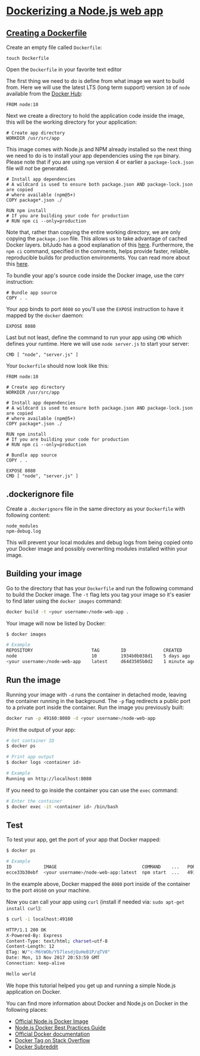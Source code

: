 # [Dockerizing a Node.js web app](https://nodejs.org/de/docs/guides/nodejs-docker-webapp/#dockerizing-a-node-js-web-app)

## [Creating a Dockerfile](https://nodejs.org/de/docs/guides/nodejs-docker-webapp/#creating-a-dockerfile)

Create an empty file called `Dockerfile`:

```markup
touch Dockerfile
```

Open the `Dockerfile` in your favorite text editor

The first thing we need to do is define from what image we want to build from. Here we will use the latest LTS (long term support) version `10` of `node` available from the [Docker Hub](https://hub.docker.com/):

```docker
FROM node:10
```

Next we create a directory to hold the application code inside the image, this will be the working directory for your application:

```docker
# Create app directory
WORKDIR /usr/src/app
```

This image comes with Node.js and NPM already installed so the next thing we need to do is to install your app dependencies using the `npm` binary. Please note that if you are using `npm` version 4 or earlier a `package-lock.json` file will _not_ be generated.

```docker
# Install app dependencies
# A wildcard is used to ensure both package.json AND package-lock.json are copied
# where available (npm@5+)
COPY package*.json ./

RUN npm install
# If you are building your code for production
# RUN npm ci --only=production
```

Note that, rather than copying the entire working directory, we are only copying the `package.json` file. This allows us to take advantage of cached Docker layers. bitJudo has a good explanation of this [here](http://bitjudo.com/blog/2014/03/13/building-efficient-dockerfiles-node-dot-js/). Furthermore, the `npm ci` command, specified in the comments, helps provide faster, reliable, reproducible builds for production environments. You can read more about this [here](https://blog.npmjs.org/post/171556855892/introducing-npm-ci-for-faster-more-reliable).

To bundle your app's source code inside the Docker image, use the `COPY` instruction:

```docker
# Bundle app source
COPY . .
```

Your app binds to port `8080` so you'll use the `EXPOSE` instruction to have it mapped by the `docker` daemon:

```docker
EXPOSE 8080
```

Last but not least, define the command to run your app using `CMD` which defines your runtime. Here we will use `node server.js` to start your server:

```docker
CMD [ "node", "server.js" ]
```

Your `Dockerfile` should now look like this:

```docker
FROM node:10

# Create app directory
WORKDIR /usr/src/app

# Install app dependencies
# A wildcard is used to ensure both package.json AND package-lock.json are copied
# where available (npm@5+)
COPY package*.json ./

RUN npm install
# If you are building your code for production
# RUN npm ci --only=production

# Bundle app source
COPY . .

EXPOSE 8080
CMD [ "node", "server.js" ]
```

## .dockerignore file[](https://nodejs.org/de/docs/guides/nodejs-docker-webapp/#dockerignore-file)

Create a `.dockerignore` file in the same directory as your `Dockerfile` with following content:

```
node_modules
npm-debug.log
```

This will prevent your local modules and debug logs from being copied onto your Docker image and possibly overwriting modules installed within your image.

## Building your image[](https://nodejs.org/de/docs/guides/nodejs-docker-webapp/#building-your-image)

Go to the directory that has your `Dockerfile` and run the following command to build the Docker image. The `-t` flag lets you tag your image so it's easier to find later using the `docker images` command:

```bash
docker build -t <your username>/node-web-app .
```

Your image will now be listed by Docker:

```bash
$ docker images

# Example
REPOSITORY                      TAG        ID              CREATED
node                            10         1934b0b038d1    5 days ago
<your username>/node-web-app    latest     d64d3505b0d2    1 minute ago
```

## Run the image[](https://nodejs.org/de/docs/guides/nodejs-docker-webapp/#run-the-image)

Running your image with `-d` runs the container in detached mode, leaving the container running in the background. The `-p` flag redirects a public port to a private port inside the container. Run the image you previously built:

```bash
docker run -p 49160:8080 -d <your username>/node-web-app
```

Print the output of your app:

```bash
# Get container ID
$ docker ps

# Print app output
$ docker logs <container id>

# Example
Running on http://localhost:8080
```

If you need to go inside the container you can use the `exec` command:

```bash
# Enter the container
$ docker exec -it <container id> /bin/bash
```

## Test[](https://nodejs.org/de/docs/guides/nodejs-docker-webapp/#test)

To test your app, get the port of your app that Docker mapped:

```bash
$ docker ps

# Example
ID            IMAGE                                COMMAND    ...   PORTS
ecce33b30ebf  <your username>/node-web-app:latest  npm start  ...   49160->8080
```

In the example above, Docker mapped the `8080` port inside of the container to the port `49160` on your machine.

Now you can call your app using `curl` (install if needed via: `sudo apt-get install curl`):

```bash
$ curl -i localhost:49160

HTTP/1.1 200 OK
X-Powered-By: Express
Content-Type: text/html; charset=utf-8
Content-Length: 12
ETag: W/"c-M6tWOb/Y57lesdjQuHeB1P/qTV0"
Date: Mon, 13 Nov 2017 20:53:59 GMT
Connection: keep-alive

Hello world
```

We hope this tutorial helped you get up and running a simple Node.js application on Docker.

You can find more information about Docker and Node.js on Docker in the following places:

-   [Official Node.js Docker Image](https://hub.docker.com/_/node/)
-   [Node.js Docker Best Practices Guide](https://github.com/nodejs/docker-node/blob/master/docs/BestPractices.md)
-   [Official Docker documentation](https://docs.docker.com/)
-   [Docker Tag on Stack Overflow](https://stackoverflow.com/questions/tagged/docker)
-   [Docker Subreddit](https://reddit.com/r/docker)
